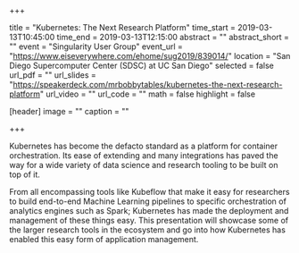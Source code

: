 +++

title = "Kubernetes: The Next Research Platform"
time_start = 2019-03-13T10:45:00
time_end = 2019-03-13T12:15:00
abstract = ""
abstract_short = ""
event = "Singularity User Group"
event_url = "https://www.eiseverywhere.com/ehome/sug2019/839014/"
location = "San Diego Supercomputer Center (SDSC) at UC San Diego"
selected = false
url_pdf = ""
url_slides = "https://speakerdeck.com/mrbobbytables/kubernetes-the-next-research-platform"
url_video = ""
url_code = ""
math = false
highlight = false

[header]
image = ""
caption = ""

+++

Kubernetes has become the defacto standard as a platform for container orchestration. Its ease of extending and many integrations has paved the way for a wide variety of data science and research tooling to be built on top of it.

From all encompassing tools like Kubeflow that make it easy for researchers to build end-to-end Machine Learning pipelines to specific orchestration of analytics engines such as Spark; Kubernetes has made the deployment and management of these things easy. This presentation will showcase some of the larger research tools in the ecosystem and go into how Kubernetes has enabled this easy form of application management.
